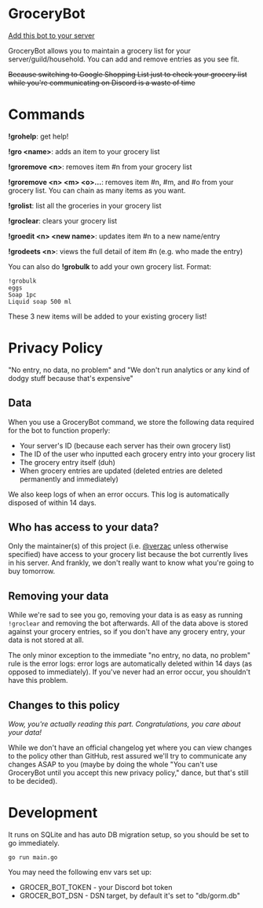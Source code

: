 # GroceryBot

[Add this bot to your server](https://discord.com/oauth2/authorize?client_id=815120759680532510&permissions=2048&scope=bot)

GroceryBot allows you to maintain a grocery list for your server/guild/household. You can add and remove entries as you see fit.

~~Because switching to Google Shopping List just to check your grocery list while you're communicating on Discord is a waste of time~~

# Commands

**!grohelp**: get help!

**!gro \<name\>**: adds an item to your grocery list

**!groremove \<n\>**: removes item #n from your grocery list

**!groremove \<n\> \<m\> \<o\>...**: removes item #n, #m, and #o from your grocery list. You can chain as many items as you want.

**!grolist**: list all the groceries in your grocery list

**!groclear**: clears your grocery list

**!groedit \<n\> \<new name\>**: updates item #n to a new name/entry

**!grodeets \<n\>**: views the full detail of item #n (e.g. who made the entry)

You can also do **!grobulk** to add your own grocery list. Format:

```
!grobulk
eggs
Soap 1pc
Liquid soap 500 ml
```

These 3 new items will be added to your existing grocery list!

# Privacy Policy

"No entry, no data, no problem" and "We don't run analytics or any kind of dodgy stuff because that's expensive"

## Data

When you use a GroceryBot command, we store the following data required for the bot to function properly:

- Your server's ID (because each server has their own grocery list)
- The ID of the user who inputted each grocery entry into your grocery list
- The grocery entry itself (duh)
- When grocery entries are updated (deleted entries are deleted permanently and immediately)

We also keep logs of when an error occurs. This log is automatically disposed of within 14 days.

## Who has access to your data?

Only the maintainer(s) of this project (i.e. [@verzac](https://github.com/verzac) unless otherwise specified) have access to your grocery list because the bot currently lives in his server. And frankly, we don't really want to know what you're going to buy tomorrow.

## Removing your data

While we're sad to see you go, removing your data is as easy as running `!groclear` and removing the bot afterwards. All of the data above is stored against your grocery entries, so if you don't have any grocery entry, your data is not stored at all.

The only minor exception to the immediate "no entry, no data, no problem" rule is the error logs: error logs are automatically deleted within 14 days (as opposed to immediately). If you've never had an error occur, you shouldn't have this problem.

## Changes to this policy

_Wow, you're actually reading this part. Congratulations, you care about your data!_

While we don't have an official changelog yet where you can view changes to the policy other than GitHub, rest assured we'll try to communicate any changes ASAP to you (maybe by doing the whole "You can't use GroceryBot until you accept this new privacy policy," dance, but that's still to be decided).

# Development

It runs on SQLite and has auto DB migration setup, so you should be set to go immediately.

`go run main.go`

You may need the following env vars set up:

- GROCER_BOT_TOKEN - your Discord bot token
- GROCER_BOT_DSN - DSN target, by default it's set to "db/gorm.db"
